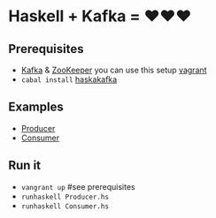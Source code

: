# Haskell + Kafka = :heart::heart::heart:

## Prerequisites
* [Kafka](http://kafka.apache.org/) & [ZooKeeper](http://zookeeper.apache.org/) you can use this setup [vagrant](https://github.com/slon1024/vagrant-cluster-storm)
* `cabal install` [haskakafka](https://github.com/cosbynator/haskakafka)

## Examples
* [Producer](https://github.com/slon1024/haskell_kafka/blob/master/Producer.hs)
* [Consumer](https://github.com/slon1024/haskell_kafka/blob/master/Consumer.hs) 

## Run it
* `vangrant up` #see prerequisites
* `runhaskell Producer.hs`
* `runhaskell Consumer.hs`
